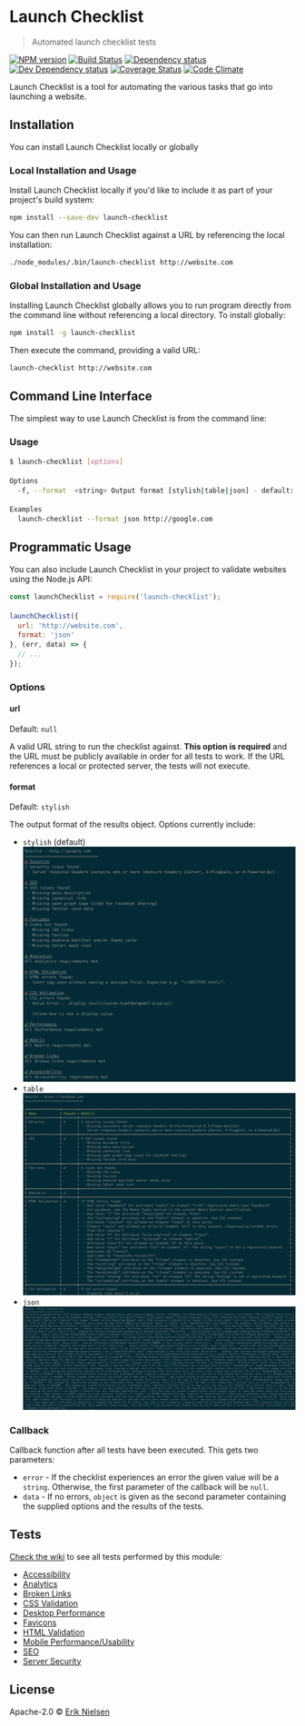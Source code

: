 # Launch Checklist

> Automated launch checklist tests

[![NPM version][npm-image]][npm-url]
[![Build Status][travis-image]][travis-url]
[![Dependency status][david-dm-image]][david-dm-url]
[![Dev Dependency status][david-dm-dev-image]][david-dm-dev-url]
[![Coverage Status][coveralls-image]][coveralls-url]
[![Code Climate][codeclimate-image]][codeclimate-url]

[npm-url]: https://npmjs.org/package/launch-checklist
[npm-image]: http://img.shields.io/npm/v/launch-checklist.svg
[travis-url]: https://travis-ci.org/nielse63/launch-checklist
[travis-image]: https://travis-ci.org/nielse63/launch-checklist.svg
[david-dm-url]:https://david-dm.org/nielse63/launch-checklist
[david-dm-image]:https://david-dm.org/nielse63/launch-checklist.svg
[david-dm-dev-url]:https://david-dm.org/nielse63/launch-checklist#info=devDependencies
[david-dm-dev-image]:https://david-dm.org/nielse63/launch-checklist/dev-status.svg
[coveralls-url]:https://coveralls.io/r/nielse63/launch-checklist
[coveralls-image]:https://coveralls.io/repos/nielse63/launch-checklist/badge.png
[codeclimate-url]:https://codeclimate.com/github/nielse63/launch-checklist
[codeclimate-image]:https://codeclimate.com/github/nielse63/launch-checklist/badges/gpa.svg

Launch Checklist is a tool for automating the various tasks that go into launching a website.

## Installation

You can install Launch Checklist locally or globally

### Local Installation and Usage

Install Launch Checklist locally if you'd like to include it as part of your project's build system:

```sh
npm install --save-dev launch-checklist
```

You can then run Launch Checklist against a URL by referencing the local installation:

```sh
./node_modules/.bin/launch-checklist http://website.com
```

### Global Installation and Usage

Installing Launch Checklist globally allows you to run program directly from the command line without referencing a local directory. To install globally:

```sh
npm install -g launch-checklist
```

Then execute the command, providing a valid URL:

```sh
launch-checklist http://website.com
```

## Command Line Interface

The simplest way to use Launch Checklist is from the command line:

### Usage

```sh
$ launch-checklist [options]

Options
  -f, --format  <string> Output format [stylish|table|json] - default: stylish

Examples
  launch-checklist --format json http://google.com
```

## Programmatic Usage

You can also include Launch Checklist in your project to validate websites using the Node.js API:

```js
const launchChecklist = require('launch-checklist');

launchChecklist({
  url: 'http://website.com',
  format: 'json'
}, (err, data) => {
  // ...
});
```

### Options

#### url

Default: `null`

A valid URL string to run the checklist against. **This option is required** and the URL must be publicly available in order for all tests to work. If the URL references a local or protected server, the tests will not execute.

#### format

Default: `stylish`

The output format of the results object. Options currently include:

* `stylish` (default)![](https://raw.githubusercontent.com/nielse63/launch-checklist/master/static/stylish.png)
* `table`![](https://raw.githubusercontent.com/nielse63/launch-checklist/master/static/table.png)
* `json`![](https://raw.githubusercontent.com/nielse63/launch-checklist/master/static/json.png)

### Callback

Callback function after all tests have been executed. This gets two parameters:

* `error` - If the checklist experiences an error the given value will be a `string`. Otherwise, the first parameter of the callback will be `null`.
* `data` - If no errors, `object` is given as the second parameter containing the supplied options and the results of the tests.

## Tests

[Check the wiki](https://github.com/nielse63/launch-checklist/wiki) to see all tests performed by this module:

* [Accessibility](https://github.com/nielse63/launch-checklist/wiki/Accessibility)
* [Analytics](https://github.com/nielse63/launch-checklist/wiki/Analytics)
* [Broken Links](https://github.com/nielse63/launch-checklist/wiki/Broken-Links)
* [CSS Validation](https://github.com/nielse63/launch-checklist/wiki/CSS-Validation)
* [Desktop Performance](https://github.com/nielse63/launch-checklist/wiki/Desktop-Performance)
* [Favicons](https://github.com/nielse63/launch-checklist/wiki/Favicons)
* [HTML Validation](https://github.com/nielse63/launch-checklist/wiki/HTML-Validation)
* [Mobile Performance/Usability](https://github.com/nielse63/launch-checklist/wiki/Mobile-Performance-Usability)
* [SEO](https://github.com/nielse63/launch-checklist/wiki/SEO)
* [Server Security](https://github.com/nielse63/launch-checklist/wiki/Server-Security)

## License

Apache-2.0 © [Erik Nielsen](https://312development.com)
